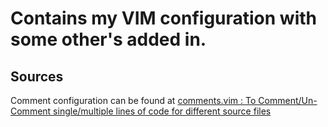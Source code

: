 # Contains my VIM configuration with some other's added in.

## Sources
Comment configuration can be found at [comments.vim : To Comment/Un-Comment single/multiple lines of code for different source files](https://www.vim.org/scripts/script.php?script_id=1528)
